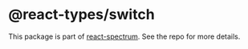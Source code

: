 # @react-types/switch

This package is part of [react-spectrum](https://github.com/adobe-private/react-spectrum-v3). See the repo for more details.
